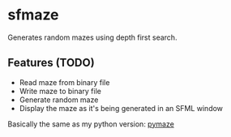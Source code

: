 # sfmaze

Generates random mazes using depth first search.

## Features (TODO)

- Read maze from binary file
- Write maze to binary file
- Generate random maze
- Display the maze as it's being generated in an SFML window


Basically the same as my python version: [pymaze](pymaze)
